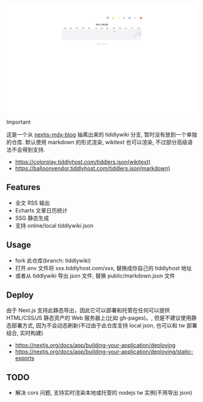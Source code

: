 ![nextjs-tiddlywiki](https://github.com/oeyoews/nextjs-mdx-blog/blob/main/public/next-mdx.png?raw=true)

> [!IMPORTANT]
> 这是一个从 [nextjs-mdx-blog](https://github.com/oeyoews/nextjs-mdx-blog) 抽离出来的 tiddlywiki 分支, 暂时没有放到一个单独的仓库.
> 默认使用 markdown 的形式渲染, wikitext 也可以渲染, 不过部分高级语法不会得到支持.

- https://colorplay.tiddlyhost.com/tiddlers.json(wikitext)
- https://balloonvendor.tiddlyhost.com/tiddlers.json(markdown)

## Features

- 全文 RSS 输出
- Echarts 文章日历统计
- SSG 静态生成
- 支持 online/local tiddlywiki json

## Usage

- fork 此仓库(branch: tiddlywiki)
- 打开.env 文件将 xxx.tiddlyhost.com/xxx, 替换成你自己的 tiddlyhost 地址
- 或者从 tiddlywiki 导出 json 文件, 替换 public/markdown.json 文件

## Deploy

由于 Next.js 支持此静态导出，因此它可以部署和托管在任何可以提供 HTML/CSS/JS 静态资产的 Web 服务器上(比如 gh-pages)。, 但是不建议使用静态部署方式, 因为不会动态刷新(不过由于此仓库支持 local json, 也可以和 tw 部署结合, 实时构建)

- https://nextjs.org/docs/app/building-your-application/deploying
- https://nextjs.org/docs/app/building-your-application/deploying/static-exports

## TODO

- 解决 cors 问题, 支持实时渲染本地或托管的 nodejs tw 实例(不用导出 json)
